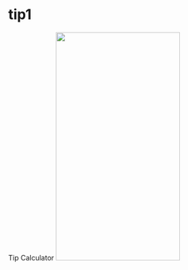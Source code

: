 tip1
====

Tip Calculator
<img src="https://www.dropbox.com/lightbox/home"  width="250" height="461" />
